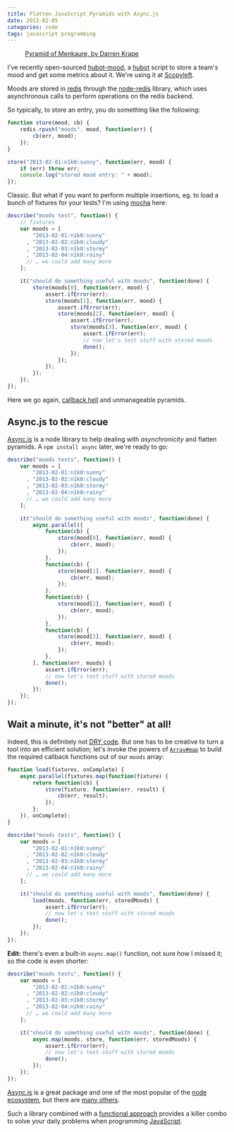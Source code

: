 ```yaml
---
title: Flatten JavaScript Pyramids with Async.js
date: 2013-02-05
categories: code
tags: javascript programming
---
```


<figure>
    <img src="/static/code/2013/pyramids.png" alt="">
    <figcaption>
        <a href="https://secure.flickr.com/photos/dkrape/5154684093/">Pyramid of Menkaure, by Darren Krape</a></figcaption>
</figure>

I've recently open-sourced [hubot-mood], a [hubot] script to store a team's mood and get some metrics about it. We're using it at [Scopyleft](http://scopyleft.fr/).

Moods are stored in [redis] through the [node-redis] library, which uses asynchronous calls to perform operations on the redis backend.

So typically, to store an entry, you do something like the following:

```js
function store(mood, cb) {
    redis.rpush("moods", mood, function(err) {
        cb(err, mood);
    });
}

store("2013-02-01:n1k0:sunny", function(err, mood) {
    if (err) throw err;
    console.log("stored mood entry: " + mood);
});
```

Classic. But what if you want to perform multiple insertions, eg. to load a bunch of fixtures for your tests? I'm using [mocha] here:

```js
describe("moods test", function() {
    // fixtures
    var moods = [
        "2013-02-01:n1k0:sunny"
      , "2013-02-02:n1k0:cloudy"
      , "2013-02-03:n1k0:stormy"
      , "2013-02-04:n1k0:rainy"
      // … we could add many more
    ];

    it("should do something useful with moods", function(done) {
        store(moods[0], function(err, mood) {
            assert.ifError(err);
            store(moods[1], function(err, mood) {
                assert.ifError(err);
                store(moods[2], function(err, mood) {
                    assert.ifError(err);
                    store(moods[3], function(err, mood) {
                        assert.ifError(err);
                        // now let's test stuff with stored moods
                        done();
                    });
                });
            });
        });
    });
});
```

Here we go again, [callback hell] and unmanageable pyramids.

## Async.js to the rescue

[Async.js] is a node library to help dealing with *asynchronicity* and flatten pyramids. A `npm install async` later, we're ready to go:

```js
describe("moods tests", function() {
    var moods = [
        "2013-02-01:n1k0:sunny"
      , "2013-02-02:n1k0:cloudy"
      , "2013-02-03:n1k0:stormy"
      , "2013-02-04:n1k0:rainy"
      // … we could add many more
    ];

    it("should do something useful with moods", function(done) {
        async.parallel([
            function(cb) {
                store(mood[0], function(err, mood) {
                    cb(err, mood);
                });
            },
            function(cb) {
                store(mood[1], function(err, mood) {
                    cb(err, mood);
                });
            },
            function(cb) {
                store(mood[2], function(err, mood) {
                    cb(err, mood);
                });
            },
            function(cb) {
                store(mood[3], function(err, mood) {
                    cb(err, mood);
                });
            },
        ], function(err, moods) {
            assert.ifError(err);
            // now let's test stuff with stored moods
            done();
        });
    });
});
```

## Wait a minute, it's not "better" at all!

Indeed, this is definitely not [DRY code]. But one has to be creative to turn a tool into an efficient solution; let's invoke the powers of [`Array#map`](https://developer.mozilla.org/en-US/docs/JavaScript/Reference/Global_Objects/Array/map) to build the required callback functions out of our `moods` array:

```js
function load(fixtures, onComplete) {
    async.parallel(fixtures.map(function(fixture) {
        return function(cb) {
            store(fixture, function(err, result) {
                cb(err, result);
            });
        };
    }), onComplete);
}

describe("moods tests", function() {
    var moods = [
        "2013-02-01:n1k0:sunny"
      , "2013-02-02:n1k0:cloudy"
      , "2013-02-03:n1k0:stormy"
      , "2013-02-04:n1k0:rainy"
      // … we could add many more
    ];

    it("should do something useful with moods", function(done) {
        load(moods, function(err, storedMoods) {
            assert.ifError(err);
            // now let's test stuff with stored moods
            done();
        });
    });
});
```

**Edit:** there's even a built-in `async.map()` function, not sure how I missed it; so the code is even shorter:

```js
describe("moods tests", function() {
    var moods = [
        "2013-02-01:n1k0:sunny"
      , "2013-02-02:n1k0:cloudy"
      , "2013-02-03:n1k0:stormy"
      , "2013-02-04:n1k0:rainy"
      // … we could add many more
    ];

    it("should do something useful with moods", function(done) {
        async.map(moods, store, function(err, storedMoods) {
            assert.ifError(err);
            // now let's test stuff with stored moods
            done();
        });
    });
});
```

[Async.js] is a great package and one of the most popular of the [node ecosystem], but there are [many others](https://npmjs.org/browse/keyword/async).

Such a library combined with a [functional approach](http://cjohansen.no/talks/2012/sdc-functional/) provides a killer combo to solve your daily problems when programming [JavaScript].

[Async.js]: https://github.com/caolan/async
[callback hell]: http://callbackhell.com/
[DRY code]: https://en.wikipedia.org/wiki/Don't_repeat_yourself
[hubot]: http://hubot.github.com/
[hubot-mood]: https://github.com/scopyleft/hubot-mood
[JavaScript]: /code/2013/why_javascript/
[mocha]: http://visionmedia.github.com/mocha/
[node-redis]: https://github.com/mranney/node_redis
[node]: http://nodejs.org/
[node ecosystem]: http://npmjs.org/
[redis]: http://redis.io/
